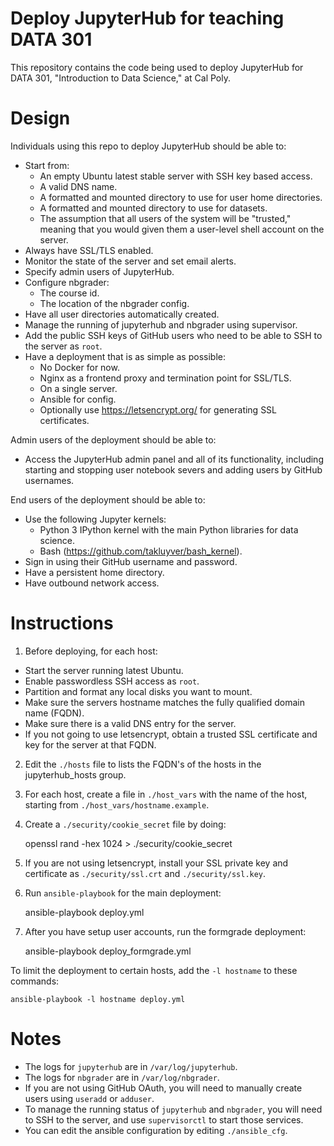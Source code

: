 # Deploy JupyterHub for teaching DATA 301

This repository contains the code being used to deploy JupyterHub for DATA 301,
"Introduction to Data Science," at Cal Poly.

# Design

Individuals using this repo to deploy JupyterHub should be able to:

* Start from:
  - An empty Ubuntu latest stable server with SSH key based access.
  - A valid DNS name.
  - A formatted and mounted directory to use for user home directories.
  - A formatted and mounted directory to use for datasets.
  - The assumption that all users of the system will be "trusted," meaning that
    you would given them a user-level shell account on the server.
* Always have SSL/TLS enabled.
* Monitor the state of the server and set email alerts.
* Specify admin users of JupyterHub.
* Configure nbgrader:
  - The course id.
  - The location of the nbgrader config.
* Have all user directories automatically created.
* Manage the running of jupyterhub and nbgrader using supervisor.
* Add the public SSH keys of GitHub users who need to be able to SSH to the server
  as `root`.
* Have a deployment that is as simple as possible:
  - No Docker for now.
  - Nginx as a frontend proxy and termination point for SSL/TLS.
  - On a single server.
  - Ansible for config.
  - Optionally use https://letsencrypt.org/ for generating SSL certificates.

Admin users of the deployment should be able to:

* Access the JupyterHub admin panel and all of its functionality, including
  starting and stopping user notebook severs and adding users by GitHub usernames.

End users of the deployment should be able to:

* Use the following Jupyter kernels:
  - Python 3 IPython kernel with the main Python libraries for data science.
  - Bash (https://github.com/takluyver/bash_kernel).
* Sign in using their GitHub username and password.
* Have a persistent home directory.
* Have outbound network access.

# Instructions

1. Before deploying, for each host:
  - Start the server running latest Ubuntu.
  - Enable passwordless SSH access as `root`.
  - Partition and format any local disks you want to mount.
  - Make sure the servers hostname matches the fully qualified domain name (FQDN).
  - Make sure there is a valid DNS entry for the server.
  - If you not going to use letsencrypt, obtain a trusted SSL certificate and
    key for the server at that FQDN.
2. Edit the `./hosts` file to lists the FQDN's of the hosts in the jupyterhub_hosts
   group.
2. For each host, create a file in `./host_vars` with the name of the host, starting
   from `./host_vars/hostname.example`.
3. Create a `./security/cookie_secret` file by doing:

	openssl rand -hex 1024 > ./security/cookie_secret

4. If you are not using letsencrypt, install your SSL private key and certificate as
   `./security/ssl.crt` and `./security/ssl.key`.
5. Run `ansible-playbook` for the main deployment:

	ansible-playbook deploy.yml

6. After you have setup user accounts, run the formgrade deployment:

	ansible-playbook deploy_formgrade.yml

To limit the deployment to certain hosts, add the `-l hostname` to these commands:

	ansible-playbook -l hostname deploy.yml

# Notes

* The logs for `jupyterhub` are in `/var/log/jupyterhub`.
* The logs for `nbgrader` are in `/var/log/nbgrader`.
* If you are not using GitHub OAuth, you will need to manually create users using
  `useradd` or `adduser`.
* To manage the running status of `jupyterhub` and `nbgrader`, you will need to SSH
  to the server, and use `supervisorctl` to start those services.
* You can edit the ansible configuration by editing `./ansible_cfg`.
